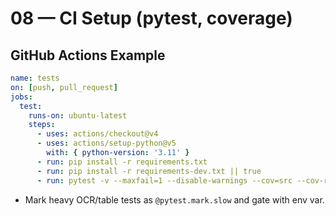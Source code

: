 # 08 — CI Setup (pytest, coverage)

## GitHub Actions Example
```yaml
name: tests
on: [push, pull_request]
jobs:
  test:
    runs-on: ubuntu-latest
    steps:
      - uses: actions/checkout@v4
      - uses: actions/setup-python@v5
        with: { python-version: '3.11' }
      - run: pip install -r requirements.txt
      - run: pip install -r requirements-dev.txt || true
      - run: pytest -v --maxfail=1 --disable-warnings --cov=src --cov-report=xml
```
- Mark heavy OCR/table tests as `@pytest.mark.slow` and gate with env var.
